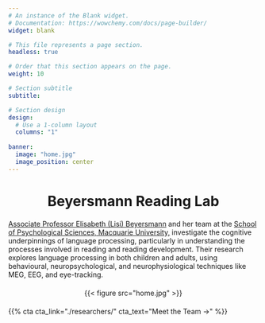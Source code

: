 ```yaml
---
# An instance of the Blank widget.
# Documentation: https://wowchemy.com/docs/page-builder/
widget: blank

# This file represents a page section.
headless: true

# Order that this section appears on the page.
weight: 10

# Section subtitle
subtitle:

# Section design
design:
  # Use a 1-column layout
  columns: "1"
  
banner:
  image: "home.jpg"
  image_position: center
---
```


<html>
<head>
  <style>
    /* Heading: Center and bold */
    h3 {
      text-align: center;          /* Ensure heading is centered */
      font-weight: bold;
      font-size: 28px;             /* Keep the header size the same as before */
      margin-bottom: 20px;         /* Adds space below the heading */
    }

    /* Description Text: Centered, smaller and with good margins */
    .description-text {
      text-align: center;          /* Ensures the text is centered */
      font-size: 16px;             /* Adjusted for better readability */
      max-width: 700px;            /* Keeps text width manageable */
      margin-left: auto;           /* Centers the text */
      margin-right: auto;          /* Centers the text */
      line-height: 1.6;            /* Adds more space between lines */
      margin-bottom: 30px;         /* Increased margin below the text */
      padding-left: 10px;          /* Adds padding inside the container */
      padding-right: 10px;         /* Adds padding inside the container */
    }

    /* Image container: Keep it centered */
    .image-container {
      text-align: center;
      margin-top: 20px;            /* Adds space above the image */
      margin-bottom: 20px;         /* Adds space below the image */
    }

    .image-container img {
      display: block;
      margin-left: auto;           /* Centers the image horizontally */
      margin-right: auto;
      max-width: 100%;             /* Ensures the image doesn't overflow */
    }

    /* Reducing space after "Meet the Team" button */
    .cta-container {
      margin-bottom: 10px;         /* Adjusts space below the CTA button */
    }
  </style>
</head>
<body>

  <!-- Heading for the lab (h3 centered) -->
  <h3>Beyersmann Reading Lab</h3>

  <!-- Description Text: Apply the "description-text" class here -->
  <p class="description-text">
    <a href="https://beyersmannlab.cogscience.org/author/associate-professor-elisabeth-lisi-beyersmann/">Associate Professor Elisabeth (Lisi) Beyersmann</a> and her team at the <a href="https://www.mq.edu.au/about/about-the-university/our-faculties/medicine-and-health-sciences/departments-and-centres/department-of-psychology" target="_blank">School of Psychological Sciences, Macquarie University,</a> investigate the cognitive underpinnings of language processing, particularly in understanding the processes involved in reading and reading development. Their research explores language processing in both children and adults, using behavioural, neuropsychological, and neurophysiological techniques like MEG, EEG, and eye-tracking.
  </p>

  <!-- Image Section -->
  <div class="image-container">
    {{< figure src="home.jpg" >}} <!-- Image without caption -->
  </div>

  <!-- Meet the Team Link -->
  <div class="cta-container">
    {{% cta cta_link="./researchers/" cta_text="Meet the Team →" %}}
  </div>

</body>
</html>
